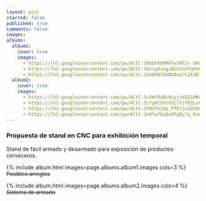 ```yaml
---
layout: post
starred: false
published: true
comments: false
images:
albums:
  album1:
    cover: true
    images:
      - https://lh3.googleusercontent.com/pw/ACtC-3d6bhXU9M97wJWT2r_UHupERbQXkUqctAQ94FxisP9-sVZ1VnUbbZbd10x3J0Ssn5XW35_MEPzQgrEjugwTtQaTzmI1h_sRftIJNXx77GA9TQ76PCB2xGt_SykwRfga5Fey3nlTOt0XNoty9IwHAbbUhQ=w1572-h806-no?authuser=1
      - https://lh3.googleusercontent.com/pw/ACtC-3dntg8cegiBbVSahPqHhFYDZOuEP6zn4B38TsMHCJ5o1cPfNnoKZjkt0Bu4c4lbCjRT5qzg2JLSxRbH2Y8zwmV19OqqVvUaBTj6I0bjcSSurddTT15Da8qmBNK6hhoRCCpPL74_3P_sV4QTWZawQ0zjmQ=w1572-h806-no?authuser=1
      - https://lh3.googleusercontent.com/pw/ACtC-3eh0XNfUhNXAxp7sZA3B1JlxrubhM-gAwAFsW2pgZQH6C47nvGu319xhE_S4cRoZCDY5pNR9jjJ7E3UDEhRM_Y87OkPwBSypgHoI_RfADp9wQvpf5IOfqFMYo-N9shFDQjoFZH0wmL3bjNOucuAfUu0dw=w1096-h498-no?authuser=1
  album2:
    cover: true
    images:
      - https://lh3.googleusercontent.com/pw/ACtC-3ckWtRoBcWcyjuXOZiHN0cmXwPmjEbz4QSNPnPjUF5PwXvWYva3S2hTaPbwnymn5UCnYlTCqFIT4FtTzNGo6QJv41xVE-qvKmEa7tAhcxYqmIwPREx4__Fbr-HMsVzX2icLz2utqxoKUWPFiFuRbQNYeg=w930-h1240-no?authuser=1
      - https://lh3.googleusercontent.com/pw/ACtC-3cfp6C5ntVSLlF1TKZLvFqd0v2U13fQ-T-o4PJL8yvPgS7XF1r9rrUa31cBqg9NrZyydG7E7wK1nmSNZRXmUf6-ppB1NvjoL1w-QGPsXAP1-DvaGx84BDDnMYYh0wbJnMk_8TdO7wsvUHaoC6t26DgJ0w=w1586-h1240-no?authuser=1
      - https://lh3.googleusercontent.com/pw/ACtC-3f0UTk24p_PTRJjoJO306wCkp1duaj0sS3p9U44yt_OeI8upcDc_Uk95lFwFspP3JMwmgoEVQiiAloPerUTqpg4zdkMh__XIErOyYss4D9M6ORtlozHktDiSPj7qHK8TWnHsBJ8GKI6kV8nNOrrZDE5FQ=w1716-h1240-no?authuser=1
      - https://lh3.googleusercontent.com/pw/ACtC-3e9fwfGuQx8TgBz7q_Bs6bLP3vdv5oZJEpOnz_07Wd29nMDzSy2qgxHBTdCyuSe1mIQeuuVAYw66HPVL5Ot_Awai0_2BaXAGToB5R6yTImGu_ZOWeHPjaWyvvzy5-MlVism7XjJXqyMW9DyrDbZZSHJNw=w1743-h1240-no?authuser=1
---
```


### Propuesta de stand en CNC para exhibición temporal
Stand de fácil armado y desarmado para exposición de productos cerveceros.

{% include album.html images=page.albums.album1.images cols=3 %}
~~Posibles arreglos~~

{% include album.html images=page.albums.album2.images cols=4 %}
~~Sistema de armado~~

<!-- Añadir las fotos -->
